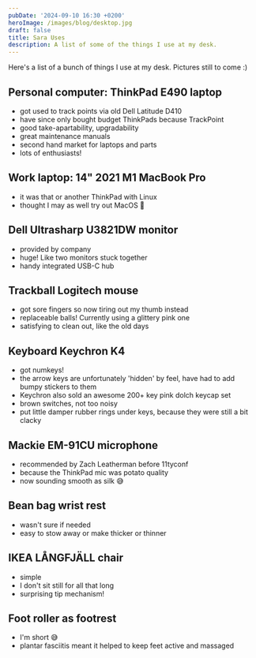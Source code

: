 ```yaml
---
pubDate: '2024-09-10 16:30 +0200'
heroImage: /images/blog/desktop.jpg
draft: false
title: Sara Uses
description: A list of some of the things I use at my desk.
---
```

Here's a list of a bunch of things I use at my desk. Pictures still to come :)

## Personal computer: ThinkPad E490 laptop
- got used to track points via old Dell Latitude D410 
- have since only bought budget ThinkPads because TrackPoint
- good take-apartability, upgradability
- great maintenance manuals
- second hand market for laptops and parts
- lots of enthusiasts!

## Work laptop: 14" 2021 M1 MacBook Pro
- it was that or another ThinkPad with Linux
- thought I may as well try out MacOS 🤷

## Dell Ultrasharp U3821DW monitor
- provided by company
- huge! Like two monitors stuck together
- handy integrated USB-C hub

## Trackball Logitech mouse
- got sore fingers so now tiring out my thumb instead
- replaceable balls! Currently using a glittery pink one
- satisfying to clean out, like the old days

## Keyboard Keychron K4
- got numkeys!
- the arrow keys are unfortunately 'hidden' by feel, have had to add bumpy stickers to them 
- Keychron also sold an awesome 200+ key pink dolch keycap set
- brown switches, not too noisy
- put little damper rubber rings under keys, because they were still a bit clacky

## Mackie EM-91CU microphone
- recommended by Zach Leatherman before 11tyconf
- because the ThinkPad mic was potato quality
- now sounding smooth as silk 😅

## Bean bag wrist rest
- wasn't sure if needed
- easy to stow away or make thicker or thinner

## IKEA LÅNGFJÄLL chair 
- simple
- I don't sit still for all that long 
- surprising tip mechanism!

## Foot roller as footrest
- I'm short 😅
- plantar fasciitis meant it helped to keep feet active and massaged
